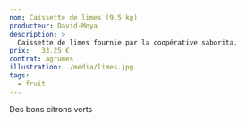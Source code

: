 ```yaml
---
nom: Caissette de limes (9,5 kg) 
producteur: David-Moya
description: >
  Caissette de limes fournie par la coopérative saborita.
prix:   33,25 €
contrat: agrumes
illustration: ./media/limes.jpg
tags: 
  - fruit
---
```


Des bons citrons verts